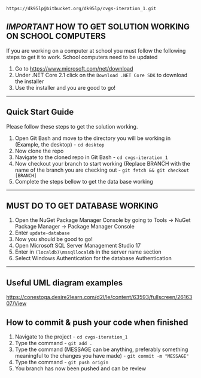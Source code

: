 `https://dk95lp@bitbucket.org/dk95lp/cvgs-iteration_1.git`
## ***IMPORTANT*** HOW TO GET SOLUTION WORKING ON SCHOOL COMPUTERS
If you are working on a computer at school you must follow the following steps to get it to work.
School computers need to be updated

1. Go to https://www.microsoft.com/net/download
1. Under .NET Core 2.1 click on the `Download .NET Core SDK` to download the installer 
3. Use the installer and you are good to go!
---

## Quick Start Guide

Please follow these steps to get the solution working.

1. Open Git Bash and move to the directory you will be working in (Example, the desktop) - `cd desktop`
2. Now clone the repo
3. Navigate to the cloned repo in Git Bash - `cd cvgs-iteration_1`
4. Now checkout your branch to start working (Replace BRANCH with the name of the branch you are checking out - `git fetch && git checkout [BRANCH]` 
5. Complete the steps bellow to get the data base working
---
## MUST DO TO GET DATABASE WORKING

1. Open the NuGet Package Manager Console by going to Tools -> NuGet Package Manager -> Package Manager Console
2. Enter `update-database`
3. Now you should be good to go!
4. Open Microsoft SQL Server Management Studio 17
5. Enter in `(localdb)\mssqllocaldb` in the server name section
6. Select Windows Authentication for the database Authentication
---
## Useful UML diagram examples
https://conestoga.desire2learn.com/d2l/le/content/63593/fullscreen/2616307/View 

## How to commit & push your code when finished 
1. Navigate to the project - `cd cvgs-iteration_1`
2. Type the command - `git add .`
3. Type the command (MESSAGE can be anything, preferably something meaningful to the changes you have made) - `git commit -m "MESSAGE"`
4. Type the command - `git push origin`
5. You branch has now been pushed and can be review